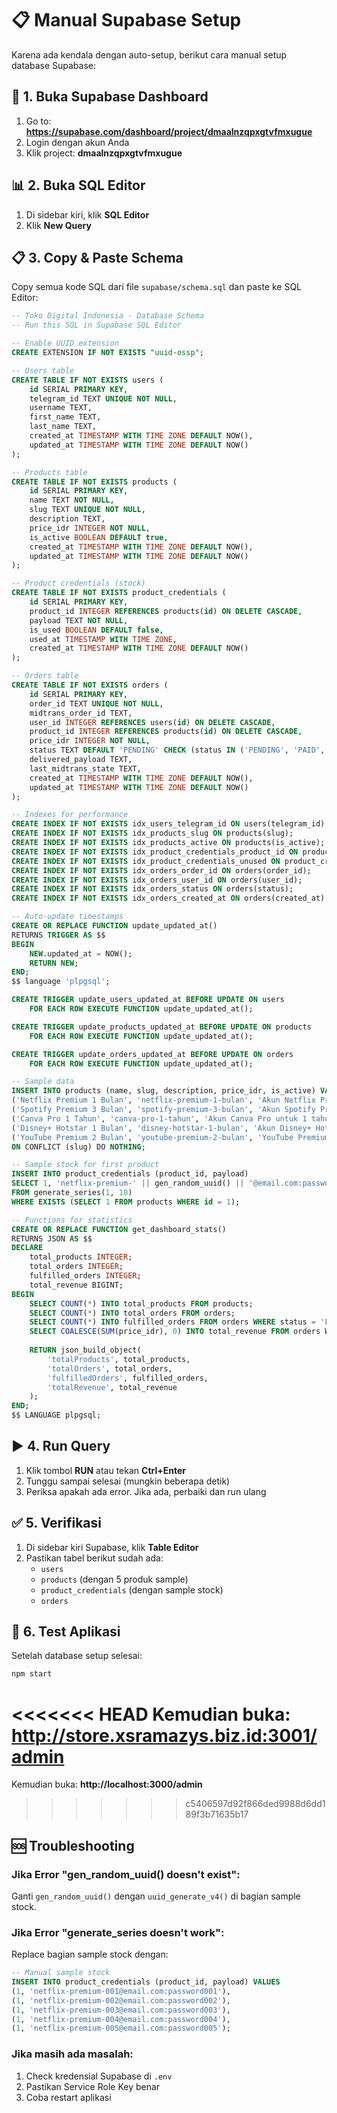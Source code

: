 # 📋 Manual Supabase Setup

Karena ada kendala dengan auto-setup, berikut cara manual setup database Supabase:

## 🔧 **1. Buka Supabase Dashboard**

1. Go to: **https://supabase.com/dashboard/project/dmaalnzqpxgtvfmxugue**
2. Login dengan akun Anda
3. Klik project: **dmaalnzqpxgtvfmxugue**

## 📊 **2. Buka SQL Editor**

1. Di sidebar kiri, klik **SQL Editor**
2. Klik **New Query**

## 📋 **3. Copy & Paste Schema**

Copy semua kode SQL dari file `supabase/schema.sql` dan paste ke SQL Editor:

```sql
-- Toko Digital Indonesia - Database Schema
-- Run this SQL in Supabase SQL Editor

-- Enable UUID extension
CREATE EXTENSION IF NOT EXISTS "uuid-ossp";

-- Users table
CREATE TABLE IF NOT EXISTS users (
    id SERIAL PRIMARY KEY,
    telegram_id TEXT UNIQUE NOT NULL,
    username TEXT,
    first_name TEXT,
    last_name TEXT,
    created_at TIMESTAMP WITH TIME ZONE DEFAULT NOW(),
    updated_at TIMESTAMP WITH TIME ZONE DEFAULT NOW()
);

-- Products table  
CREATE TABLE IF NOT EXISTS products (
    id SERIAL PRIMARY KEY,
    name TEXT NOT NULL,
    slug TEXT UNIQUE NOT NULL,
    description TEXT,
    price_idr INTEGER NOT NULL,
    is_active BOOLEAN DEFAULT true,
    created_at TIMESTAMP WITH TIME ZONE DEFAULT NOW(),
    updated_at TIMESTAMP WITH TIME ZONE DEFAULT NOW()
);

-- Product credentials (stock)
CREATE TABLE IF NOT EXISTS product_credentials (
    id SERIAL PRIMARY KEY,
    product_id INTEGER REFERENCES products(id) ON DELETE CASCADE,
    payload TEXT NOT NULL,
    is_used BOOLEAN DEFAULT false,
    used_at TIMESTAMP WITH TIME ZONE,
    created_at TIMESTAMP WITH TIME ZONE DEFAULT NOW()
);

-- Orders table
CREATE TABLE IF NOT EXISTS orders (
    id SERIAL PRIMARY KEY,
    order_id TEXT UNIQUE NOT NULL,
    midtrans_order_id TEXT,
    user_id INTEGER REFERENCES users(id) ON DELETE CASCADE,
    product_id INTEGER REFERENCES products(id) ON DELETE CASCADE,
    price_idr INTEGER NOT NULL,
    status TEXT DEFAULT 'PENDING' CHECK (status IN ('PENDING', 'PAID', 'FULFILLED', 'FAILED', 'CANCELED')),
    delivered_payload TEXT,
    last_midtrans_state TEXT,
    created_at TIMESTAMP WITH TIME ZONE DEFAULT NOW(),
    updated_at TIMESTAMP WITH TIME ZONE DEFAULT NOW()
);

-- Indexes for performance
CREATE INDEX IF NOT EXISTS idx_users_telegram_id ON users(telegram_id);
CREATE INDEX IF NOT EXISTS idx_products_slug ON products(slug);
CREATE INDEX IF NOT EXISTS idx_products_active ON products(is_active);
CREATE INDEX IF NOT EXISTS idx_product_credentials_product_id ON product_credentials(product_id);
CREATE INDEX IF NOT EXISTS idx_product_credentials_unused ON product_credentials(product_id, is_used) WHERE is_used = false;
CREATE INDEX IF NOT EXISTS idx_orders_order_id ON orders(order_id);
CREATE INDEX IF NOT EXISTS idx_orders_user_id ON orders(user_id);
CREATE INDEX IF NOT EXISTS idx_orders_status ON orders(status);
CREATE INDEX IF NOT EXISTS idx_orders_created_at ON orders(created_at);

-- Auto-update timestamps
CREATE OR REPLACE FUNCTION update_updated_at()
RETURNS TRIGGER AS $$
BEGIN
    NEW.updated_at = NOW();
    RETURN NEW;
END;
$$ language 'plpgsql';

CREATE TRIGGER update_users_updated_at BEFORE UPDATE ON users
    FOR EACH ROW EXECUTE FUNCTION update_updated_at();

CREATE TRIGGER update_products_updated_at BEFORE UPDATE ON products
    FOR EACH ROW EXECUTE FUNCTION update_updated_at();

CREATE TRIGGER update_orders_updated_at BEFORE UPDATE ON orders
    FOR EACH ROW EXECUTE FUNCTION update_updated_at();

-- Sample data
INSERT INTO products (name, slug, description, price_idr, is_active) VALUES
('Netflix Premium 1 Bulan', 'netflix-premium-1-bulan', 'Akun Netflix Premium untuk 1 bulan, kualitas 4K', 65000, true),
('Spotify Premium 3 Bulan', 'spotify-premium-3-bulan', 'Akun Spotify Premium untuk 3 bulan, tanpa iklan', 45000, true),
('Canva Pro 1 Tahun', 'canva-pro-1-tahun', 'Akun Canva Pro untuk 1 tahun penuh', 120000, true),
('Disney+ Hotstar 1 Bulan', 'disney-hotstar-1-bulan', 'Akun Disney+ Hotstar Premium untuk 1 bulan', 39000, true),
('YouTube Premium 2 Bulan', 'youtube-premium-2-bulan', 'YouTube Premium tanpa iklan untuk 2 bulan', 55000, true)
ON CONFLICT (slug) DO NOTHING;

-- Sample stock for first product
INSERT INTO product_credentials (product_id, payload) 
SELECT 1, 'netflix-premium-' || gen_random_uuid() || '@email.com:password' || (ROW_NUMBER() OVER())
FROM generate_series(1, 10)
WHERE EXISTS (SELECT 1 FROM products WHERE id = 1);

-- Functions for statistics
CREATE OR REPLACE FUNCTION get_dashboard_stats()
RETURNS JSON AS $$
DECLARE
    total_products INTEGER;
    total_orders INTEGER;
    fulfilled_orders INTEGER;
    total_revenue BIGINT;
BEGIN
    SELECT COUNT(*) INTO total_products FROM products;
    SELECT COUNT(*) INTO total_orders FROM orders;
    SELECT COUNT(*) INTO fulfilled_orders FROM orders WHERE status = 'FULFILLED';
    SELECT COALESCE(SUM(price_idr), 0) INTO total_revenue FROM orders WHERE status = 'FULFILLED';
    
    RETURN json_build_object(
        'totalProducts', total_products,
        'totalOrders', total_orders,
        'fulfilledOrders', fulfilled_orders,
        'totalRevenue', total_revenue
    );
END;
$$ LANGUAGE plpgsql;
```

## ▶️ **4. Run Query**

1. Klik tombol **RUN** atau tekan **Ctrl+Enter**
2. Tunggu sampai selesai (mungkin beberapa detik)
3. Periksa apakah ada error. Jika ada, perbaiki dan run ulang

## ✅ **5. Verifikasi**

1. Di sidebar kiri Supabase, klik **Table Editor**
2. Pastikan tabel berikut sudah ada:
   - `users`
   - `products` (dengan 5 produk sample)
   - `product_credentials` (dengan sample stock)
   - `orders`

## 🚀 **6. Test Aplikasi**

Setelah database setup selesai:

```bash
npm start
```

<<<<<<< HEAD
Kemudian buka: **http://store.xsramazys.biz.id:3001/admin**
=======
Kemudian buka: **http://localhost:3000/admin**
>>>>>>> c5406597d92f866ded9988d6dd189f3b71635b17

## 🆘 **Troubleshooting**

### Jika Error "gen_random_uuid() doesn't exist":
Ganti `gen_random_uuid()` dengan `uuid_generate_v4()` di bagian sample stock.

### Jika Error "generate_series doesn't work":
Replace bagian sample stock dengan:
```sql
-- Manual sample stock
INSERT INTO product_credentials (product_id, payload) VALUES
(1, 'netflix-premium-001@email.com:password001'),
(1, 'netflix-premium-002@email.com:password002'),
(1, 'netflix-premium-003@email.com:password003'),
(1, 'netflix-premium-004@email.com:password004'),
(1, 'netflix-premium-005@email.com:password005');
```

### Jika masih ada masalah:
1. Check kredensial Supabase di `.env`
2. Pastikan Service Role Key benar
3. Coba restart aplikasi
